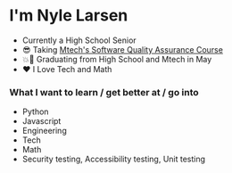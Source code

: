 # **I'm Nyle Larsen**

- Currently a High School Senior
- :sunglasses: Taking [Mtech's Software Quality Assurance Course](https://mtec.edu/programs/software-quality-assurance/)
- :boom::tada: Graduating from High School and Mtech in May
- :heart: I Love Tech and Math

### What I want to learn / get better at / go into
- Python
- Javascript
- Engineering
- Tech
- Math
- Security testing, Accessibility testing, Unit testing
<!---
iszsp/iszsp is a ✨ special ✨ repository because its `README.md` (this file) appears on your GitHub profile.
You can click the Preview link to take a look at your changes.
--->
